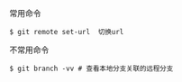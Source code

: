 常用命令



```shell
$ git remote set-url  切换url

```



不常用命令

```shell
$ git branch -vv # 查看本地分支关联的远程分支
```



